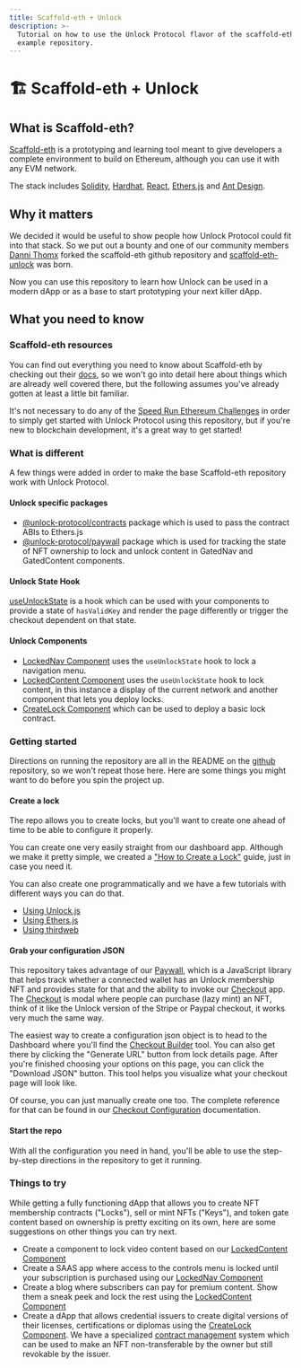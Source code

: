 ```yaml
---
title: Scaffold-eth + Unlock
description: >-
  Tutorial on how to use the Unlock Protocol flavor of the scaffold-eth
  example repository.
---
```


# 🏗 Scaffold-eth + Unlock

## What is Scaffold-eth?
[Scaffold-eth](https://docs.scaffoldeth.io/scaffold-eth/) is a prototyping and learning tool meant to give developers a complete environment to build on Ethereum, although you can use it with any EVM network. 

The stack includes [Solidity](https://docs.soliditylang.org/), [Hardhat](https://hardhat.org/), [React](https://reactjs.org/), [Ethers.js](https://docs.ethers.io/) and [Ant Design](https://ant.design/). 


## Why it matters
We decided it would be useful to show people how Unlock Protocol could fit into that stack. So we put out a bounty and one of our community members [Danni Thomx](https://twitter.com/dannithomx) forked the scaffold-eth github repository and [scaffold-eth-unlock](https://github.com/unlock-protocol/scaffold-eth-unlock) was born.

Now you can use this repository to learn how Unlock can be used in a modern dApp or as a base to start prototyping your next killer dApp.

## What you need to know

### Scaffold-eth resources

You can find out everything you need to know about Scaffold-eth by checking out
their [docs](https://docs.scaffoldeth.io/), so we won't go into detail here about things which are already well covered there, but the following assumes you've already gotten at least a little bit familiar. 

It's not necessary to do any of the [Speed Run Ethereum Challenges](https://docs.scaffoldeth.io/scaffold-eth/challenges/about-these-challenges) in order to simply get started with Unlock Protocol using this repository, but if you're new to blockchain development, it's a great way to get started! 

### What is different
A few things were added in order to make the base Scaffold-eth repository work with Unlock Protocol.

#### Unlock specific packages
- [@unlock-protocol/contracts](https://www.npmjs.com/package/@unlock-protocol/contracts) package which is used to pass the contract ABIs to Ethers.js
- [@unlock-protocol/paywall](https://www.npmjs.com/package/@unlock-protocol/paywall) package which is used for tracking the state of NFT ownership to lock and unlock content in GatedNav and GatedContent components.

#### Unlock State Hook
[useUnlockState](https://github.com/unlock-protocol/scaffold-eth-unlock/blob/master/packages/react-app/src/hooks/useUnlockState.js) is a hook which can be used with your components to provide a state of `hasValidKey` and render the page differently or trigger the checkout dependent on that state.

#### Unlock Components
- [LockedNav Component](https://github.com/unlock-protocol/scaffold-eth-unlock/blob/master/packages/react-app/src/components/LockedNav.jsx) uses the `useUnlockState` hook to lock a navigation menu.
- [LockedContent Component](https://github.com/unlock-protocol/scaffold-eth-unlock/blob/master/packages/react-app/src/components/LockedContent.jsx) uses the `useUnlockState` hook to lock content, in this instance a display of the current network and another component that lets you deploy locks.
- [CreateLock Component](https://github.com/unlock-protocol/scaffold-eth-unlock/blob/master/packages/react-app/src/components/CreateLock.jsx) which can be used to deploy a basic lock contract. 

### Getting started

Directions on running the repository are all in the README on the [github](https://github.com/unlock-protocol/scaffold-eth-unlock) repository, so we won't repeat those here. Here are some things you might want to do before you spin the project up.

#### Create a lock 

The repo allows you to create locks, but you'll want to create one ahead of time to be able to configure it properly. 

You can create one very easily straight from our dashboard app. Although we make it pretty simple, we created a ["How to Create a Lock"](https://unlock-protocol.com/guides/how-to-create-a-lock/) guide, just in case you need it.

You can also create one programmatically and we have a few tutorials with different ways you can do that.

- [Using Unlock.js](https://docs.unlock-protocol.com/tools/unlock.js#using-walletservice-to-deploy-a-lock)
- [Using Ethers.js](/tutorials/smart-contracts/ethers#deploying-new-membership-contract)
- [Using thirdweb](/tutorials/misc/thirdweb)

#### Grab your configuration JSON
This repository takes advantage of our [Paywall](/tools/paywall/), which is a JavaScript library that helps track whether a connected wallet has an Unlock membership NFT and provides state for that and the ability to invoke our [Checkout](/tools/checkout/) app. The [Checkout](/tools/checkout/) is modal where people can purchase (lazy mint) an NFT, think of it like the Unlock version of the Stripe or Paypal checkout, it works very much the same way.

The easiest way to create a configuration json object is to head to the Dashboard where you'll find the [Checkout Builder](https://app.unlock-protocol.com/locks/checkout-urlDashboard) tool. You can also get there by clicking the "Generate URL" button from lock details page. After you're finished choosing your options on this page, you can click the "Download JSON" button. This tool helps you visualize what your checkout page will look like.

Of course, you can just manually create one too. The complete reference for that can be found in our [Checkout Configuration](/tools/checkout/configuration) documentation.

#### Start the repo
With all the configuration you need in hand, you'll be able to use the step-by-step directions in the repository to get it running.

### Things to try
While getting a fully functioning dApp that allows you to create NFT membership contracts ("Locks"), sell or mint NFTs ("Keys"), and token gate content based on ownership is pretty exciting on its own, here are some suggestions on other things you can try next.

- Create a component to lock video content based on our [LockedContent Component](https://github.com/unlock-protocol/scaffold-eth-unlock/blob/master/packages/react-app/src/components/LockedContent.jsx)
- Create a SAAS app where access to the controls menu is locked until your subscription is purchased using our [LockedNav Component](https://github.com/unlock-protocol/scaffold-eth-unlock/blob/master/packages/react-app/src/components/LockedNav.jsx)
- Create a blog where subscribers can pay for premium content. Show them a sneak peek and lock the rest using the [LockedContent Component](https://github.com/unlock-protocol/scaffold-eth-unlock/blob/master/packages/react-app/src/components/LockedContent.jsx)
- Create a dApp that allows credential issuers to create digital versions of their licenses, certifications or diplomas using the [CreateLock Component](https://github.com/unlock-protocol/scaffold-eth-unlock/blob/master/packages/react-app/src/components/CreateLock.jsx). We have a specialized [contract management](/core-protocol/public-lock/access-control) system which can be used to make an NFT non-transferable by the owner but still revokable by the issuer.

